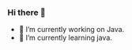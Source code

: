 ### Hi there 👋


- 🔭 I’m currently working on Java.
- 🌱 I’m currently learning java.

<!--
**apprentice2023/apprentice2023** is a ✨ _special_ ✨ repository because its `README.md` (this file) appears on your GitHub profile.

Here are some ideas to get you started:

- 💬 Ask me about ...
- 📫 How to reach me: 
- 😄 Pronouns: ...
- ⚡ Fun fact: ...
-->

